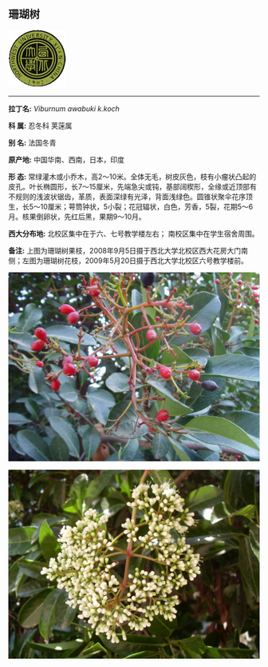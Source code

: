 ## 珊瑚树

![西北大学校园网络植物志](../JPG/nwu.gif)

---

**拉丁名:**  _Viburnum awabuki k.koch_

**科 属:** 忍冬科 荚蒾属

**别 名:** 法国冬青

**原产地:** 中国华南、西南，日本，印度

**形  态:** 常绿灌木或小乔木，高2～10米。全体无毛，树皮灰色，枝有小瘤状凸起的皮孔。叶长椭圆形，长7～15厘米，先端急尖或钝，基部阔楔形，全缘或近顶部有不规则的浅波状锯齿，革质，表面深绿有光泽，背面浅绿色。圆锥状聚伞花序顶生，长5～10厘米；萼筒钟状，5小裂；花冠辐状，白色，芳香，5裂，花期5～6月。核果倒卵状，先红后黑，果期9～10月。　　　　

**西大分布地:** 北校区集中在于六、七号教学楼左右； 南校区集中在学生宿舍周围。　 

**备注:** 上图为珊瑚树果枝，2008年9月5日摄于西北大学北校区西大花房大门南侧；左图为珊瑚树花枝，2009年5月20日摄于西北大学北校区六号教学楼前。

![珊瑚树](../JPG/珊瑚树.JPG) 

![珊瑚树](../JPG/珊瑚树花.JPG) 

